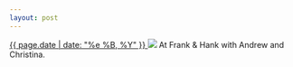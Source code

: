 ```yaml
---
layout: post
---
```


<p>
  <a href="/247">
    <time>{{ page.date | date: "%e %B, %Y" }}</time>
  </a>
  <a href="/247"><img src="{{ site.assets_url }}/247.jpg"/></a>
  <span>At Frank & Hank with Andrew and Christina.</span>
</p>
